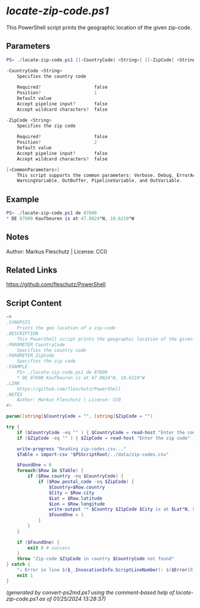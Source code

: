 *locate-zip-code.ps1*
================

This PowerShell script prints the geographic location of the given zip-code.

Parameters
----------
```powershell
PS> ./locate-zip-code.ps1 [[-CountryCode] <String>] [[-ZipCode] <String>] [<CommonParameters>]

-CountryCode <String>
    Specifies the country code
    
    Required?                    false
    Position?                    1
    Default value                
    Accept pipeline input?       false
    Accept wildcard characters?  false

-ZipCode <String>
    Specifies the zip code
    
    Required?                    false
    Position?                    2
    Default value                
    Accept pipeline input?       false
    Accept wildcard characters?  false

[<CommonParameters>]
    This script supports the common parameters: Verbose, Debug, ErrorAction, ErrorVariable, WarningAction, 
    WarningVariable, OutBuffer, PipelineVariable, and OutVariable.
```

Example
-------
```powershell
PS> ./locate-zip-code.ps1 de 87600
* DE 87600 Kaufbeuren is at 47.8824°N, 10.6219°W

```

Notes
-----
Author: Markus Fleschutz | License: CC0

Related Links
-------------
https://github.com/fleschutz/PowerShell

Script Content
--------------
```powershell
<#
.SYNOPSIS
	Prints the geo location of a zip-code
.DESCRIPTION
	This PowerShell script prints the geographic location of the given zip-code.
.PARAMETER CountryCode
	Specifies the country code
.PARAMETER ZipCode
	Specifies the zip code
.EXAMPLE
	PS> ./locate-zip-code.ps1 de 87600
	* DE 87600 Kaufbeuren is at 47.8824°N, 10.6219°W
.LINK
	https://github.com/fleschutz/PowerShell
.NOTES
	Author: Markus Fleschutz | License: CC0
#>

param([string]$CountryCode = "", [string]$ZipCode = "")

try {
	if ($CountryCode -eq "" ) { $CountryCode = read-host "Enter the country code" }
	if ($ZipCode -eq "" ) { $ZipCode = read-host "Enter the zip code" }

	write-progress "Reading zip-codes.csv..."
	$Table = import-csv "$PSScriptRoot/../data/zip-codes.csv"

	$FoundOne = 0
	foreach($Row in $Table) {
		if ($Row.country -eq $CountryCode) {
			if ($Row.postal_code -eq $ZipCode) {
				$Country=$Row.country
				$City = $Row.city
				$Lat = $Row.latitude
				$Lon = $Row.longitude
				write-output "* $Country $ZipCode $City is at $Lat°N, $Lon°W"
				$FoundOne = 1
			}
		}
	}

	if ($FoundOne) {
		exit 0 # success
	}
	throw "Zip-code $ZipCode in country $CountryCode not found"
} catch {
	"⚠️ Error in line $($_.InvocationInfo.ScriptLineNumber): $($Error[0])"
	exit 1
}
```

*(generated by convert-ps2md.ps1 using the comment-based help of locate-zip-code.ps1 as of 01/25/2024 13:28:37)*
